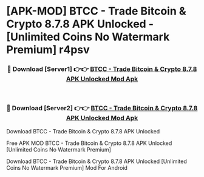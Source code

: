 # [APK-MOD] BTCC - Trade Bitcoin & Crypto 8.7.8 APK Unlocked - [Unlimited Coins No Watermark Premium] r4psv



<div align="center">
<h3>🔴 Download [Server1] 👉👉 <a href="https://momento.my/?title=BTCC_-_Trade_Bitcoin_&_Crypto_8.7.8_APK_Unlocked">BTCC - Trade Bitcoin & Crypto 8.7.8 APK Unlocked Mod Apk</a></h3><br>

<h3>🔴 Download [Server2] 👉👉 <a href="https://momento.my/?title=BTCC_-_Trade_Bitcoin_&_Crypto_8.7.8_APK_Unlocked">BTCC - Trade Bitcoin & Crypto 8.7.8 APK Unlocked Mod Apk</a></h3>
</div>



Download BTCC - Trade Bitcoin & Crypto 8.7.8 APK Unlocked 

Free APK MOD BTCC - Trade Bitcoin & Crypto 8.7.8 APK Unlocked [Unlimited Coins No Watermark Premium]

Download BTCC - Trade Bitcoin & Crypto 8.7.8 APK Unlocked [Unlimited Coins No Watermark Premium] Mod For Android
